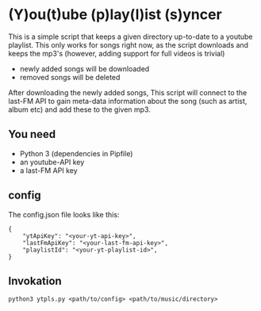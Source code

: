 # (Y)ou(t)ube (p)lay(l)ist (s)yncer

This is a simple script that keeps a given directory up-to-date to a youtube playlist. This only works for songs right now, as the script downloads and keeps the mp3's (however, adding support for full videos is trivial)
- newly added songs will be downloaded
- removed songs will be deleted

After downloading the newly added songs, This script will connect to the last-FM API to gain meta-data information about the song (such as artist, album etc) and add these to the given mp3.

## You need
- Python 3 (dependencies in Pipfile)
- an youtube-API key
- a last-FM API key

## config
The config.json file looks like this:
```
{
    "ytApiKey": "<your-yt-api-key>",
    "lastFmApiKey": "<your-last-fm-api-key>",
    "playlistId": "<your-yt-playlist-id>",
}
```

## Invokation
```
python3 ytpls.py <path/to/config> <path/to/music/directory>
```
